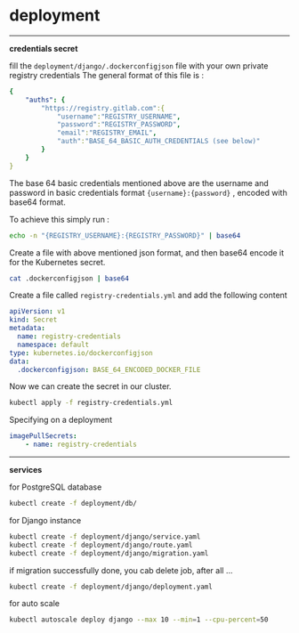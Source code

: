# deployment

----
**credentials secret**

fill the `deployment/django/.dockerconfigjson` file with your own private registry credentials
The general format of this file is :
```yaml
{
    "auths": {
        "https://registry.gitlab.com":{
            "username":"REGISTRY_USERNAME",
            "password":"REGISTRY_PASSWORD",
            "email":"REGISTRY_EMAIL",
            "auth":"BASE_64_BASIC_AUTH_CREDENTIALS (see below)"
    	}
    }
}
```
The base 64 basic credentials mentioned above are the username and password in basic credentials format `{username}:{password}` , encoded with base64 format.

To achieve this simply run :
```bash
echo -n "{REGISTRY_USERNAME}:{REGISTRY_PASSWORD}" | base64
```

Create a file with above mentioned json format, and then base64 encode it for the Kubernetes secret.
```bash
cat .dockerconfigjson | base64
```

Create a file called `registry-credentials.yml` and add the following content

```yaml
apiVersion: v1
kind: Secret
metadata:
  name: registry-credentials
  namespace: default
type: kubernetes.io/dockerconfigjson
data:
  .dockerconfigjson: BASE_64_ENCODED_DOCKER_FILE
```


Now we can create the secret in our cluster.
```bash
kubectl apply -f registry-credentials.yml
```

Specifying on a deployment
```yaml
imagePullSecrets: 
    - name: registry-credentials
```
---
**services**

for PostgreSQL database
```bash
kubectl create -f deployment/db/
```
for Django instance
```bash
kubectl create -f deployment/django/service.yaml
kubectl create -f deployment/django/route.yaml
kubectl create -f deployment/django/migration.yaml
```
if migration successfully done, you cab delete job, after all ...
```bash
kubectl create -f deployment/django/deployment.yaml
```

for auto scale
```bash
kubectl autoscale deploy django --max 10 --min=1 --cpu-percent=50
```


